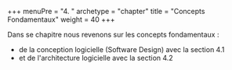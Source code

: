 +++
menuPre = "4. "
archetype = "chapter"
title = "Concepts Fondamentaux"
weight = 40
+++

Dans se chapitre nous revenons sur les concepts fondamentaux :
- de la conception logicielle (Software Design) avec la section 4.1
- et de l'architecture logicielle avec la section 4.2

